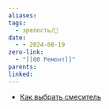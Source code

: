 ```yaml
---
aliases: 
tags:
  - зрелость/🌱
date:
  - - 2024-08-19
zero-link:
  - "[[00 Ремонт]]"
parents: 
linked:
---
```

- [Как выбрать смеситель](Как%20выбрать%20смеситель.md)